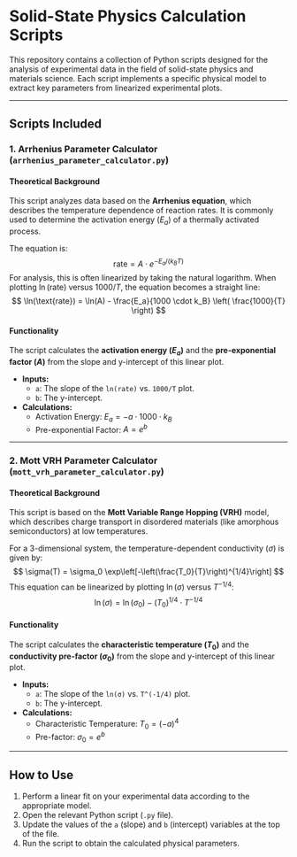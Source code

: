 # Solid-State Physics Calculation Scripts

This repository contains a collection of Python scripts designed for the analysis of experimental data in the field of solid-state physics and materials science. Each script implements a specific physical model to extract key parameters from linearized experimental plots.

---

## Scripts Included

### 1. Arrhenius Parameter Calculator (`arrhenius_parameter_calculator.py`)

#### **Theoretical Background**

This script analyzes data based on the **Arrhenius equation**, which describes the temperature dependence of reaction rates. It is commonly used to determine the activation energy ($E_a$) of a thermally activated process.

The equation is:
$$
\text{rate} = A \cdot e^{-E_a / (k_B T)}
$$
For analysis, this is often linearized by taking the natural logarithm. When plotting $\ln(\text{rate})$ versus $1000/T$, the equation becomes a straight line:
$$
\ln(\text{rate}) = \ln(A) - \frac{E_a}{1000 \cdot k_B} \left( \frac{1000}{T} \right)
$$

#### **Functionality**
The script calculates the **activation energy ($E_a$)** and the **pre-exponential factor ($A$)** from the slope and y-intercept of this linear plot.

* **Inputs:**
    * `a`: The slope of the `ln(rate)` vs. `1000/T` plot.
    * `b`: The y-intercept.
* **Calculations:**
    * Activation Energy: $E_a = -a \cdot 1000 \cdot k_B$
    * Pre-exponential Factor: $A = e^b$

---

### 2. Mott VRH Parameter Calculator (`mott_vrh_parameter_calculator.py`)

#### **Theoretical Background**

This script is based on the **Mott Variable Range Hopping (VRH)** model, which describes charge transport in disordered materials (like amorphous semiconductors) at low temperatures.

For a 3-dimensional system, the temperature-dependent conductivity ($\sigma$) is given by:
$$
\sigma(T) = \sigma_0 \exp\left[-\left(\frac{T_0}{T}\right)^{1/4}\right]
$$
This equation can be linearized by plotting $\ln(\sigma)$ versus $T^{-1/4}$:
$$
\ln(\sigma) = \ln(\sigma_0) - (T_0)^{1/4} \cdot T^{-1/4}
$$

#### **Functionality**
The script calculates the **characteristic temperature ($T_0$)** and the **conductivity pre-factor ($\sigma_0$)** from the slope and y-intercept of this linear plot.

* **Inputs:**
    * `a`: The slope of the `ln(σ)` vs. `T^(-1/4)` plot.
    * `b`: The y-intercept.
* **Calculations:**
    * Characteristic Temperature: $T_0 = (-a)^4$
    * Pre-factor: $\sigma_0 = e^b$

---

## How to Use

1.  Perform a linear fit on your experimental data according to the appropriate model.
2.  Open the relevant Python script (`.py` file).
3.  Update the values of the `a` (slope) and `b` (intercept) variables at the top of the file.
4.  Run the script to obtain the calculated physical parameters.
